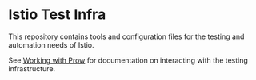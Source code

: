 # Istio Test Infra

This repository contains tools and configuration files for the testing and automation needs of Istio.

See [Working with Prow](https://github.com/istio/istio/wiki/Working-with-Prow) for documentation on interacting with the testing infrastructure.
